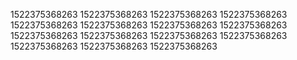 1522375368263
1522375368263
1522375368263
1522375368263
1522375368263
1522375368263
1522375368263
1522375368263
1522375368263
1522375368263
1522375368263
1522375368263
1522375368263
1522375368263
1522375368263